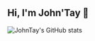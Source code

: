 ## Hi, I'm John'Tay 👋

<!--
**Jarmwood/Jarmwood** is a ✨ _special_ ✨ repository because its `README.md` (this file) appears on your GitHub profile.

Here are some ideas to get you started:

- 🔭 I’m currently working on ...
- 🌱 I’m currently learning ...
- 👯 I’m looking to collaborate on ...
- 🤔 I’m looking for help with ...
- 💬 Ask me about ...
- 📫 How to reach me: ...
- 😄 Pronouns: ...
- ⚡ Fun fact: ...
-->
![JohnTay's GitHub stats](https://github-readme-stats.vercel.app/api?username=Jarmwood&show_icons=true&theme=transparent)
